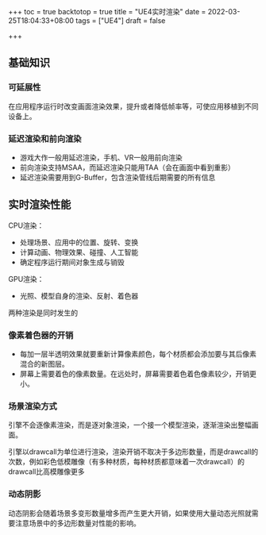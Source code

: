 +++
toc = true
backtotop = true
title = "UE4实时渲染"
date =  2022-03-25T18:04:33+08:00
tags = ["UE4"]
draft = false

+++

## 基础知识

### 可延展性

在应用程序运行时改变画面渲染效果，提升或者降低帧率等，可使应用移植到不同设备上。

### 延迟渲染和前向渲染

- 游戏大作一般用延迟渲染，手机、VR一般用前向渲染
- 前向渲染支持MSAA，而延迟渲染只能用TAA（会在画面中看到重影）
- 延迟渲染需要用到G-Buffer，包含渲染管线后期需要的所有信息

## 实时渲染性能

CPU渲染：

- 处理场景、应用中的位置、旋转、变换
- 计算动画、物理效果、碰撞、人工智能
- 确定程序运行期间对象生成与销毁

 GPU渲染：

- 光照、模型自身的渲染、反射、着色器

两种渲染是同时发生的

### 像素着色器的开销

- 每加一层半透明效果就要重新计算像素颜色，每个材质都会添加要与其后像素混合的新图层。
- 屏幕上需要着色的像素数量。在远处时，屏幕需要着色着色像素较少，开销更小。

### 场景渲染方式

引擎不会逐像素渲染，而是逐对象渲染，一个接一个模型渲染，逐渐渲染出整幅画面。

引擎以drawcall为单位进行渲染，渲染开销不取决于多边形数量，而是drawcall的次数，例如彩色低模雕像（有多种材质，每种材质都意味着一次drawcall）的drawcall比高模雕像更多

### 动态阴影

动态阴影会随着场景多变形数量增多而产生更大开销，如果使用大量动态光照就需要注意场景中的多边形数量对性能的影响。





